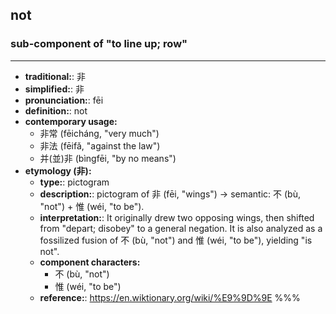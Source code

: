 ## not
### sub-component of "to line up; row"
---
- **traditional:**: 非
- **simplified:**: 非
- **pronunciation:**: fēi
- **definition:**: not
- **contemporary usage:**
  - 非常 (fēicháng, "very much")
  - 非法 (fēifǎ, "against the law")
  - 并(並)非 (bìngfēi, "by no means")
- **etymology (非):**
  - **type:**: pictogram
  - **description:**: pictogram of 非 (fēi, "wings") → semantic: 不 (bù, "not") + 惟 (wéi, "to be").
  - **interpretation:**: It originally drew two opposing wings, then shifted from "depart; disobey" to a general negation. It is also analyzed as a fossilized fusion of 不 (bù, "not") and 惟 (wéi, "to be"), yielding "is not".
  - **component characters:**
    - 不 (bù, "not")
    - 惟 (wéi, "to be")
  - **reference:**: https://en.wiktionary.org/wiki/%E9%9D%9E
%%%
